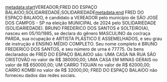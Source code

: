 <metadata:start>VEREADOR;FRED DO ESPAÇO BALAIOO;SOLIDARIEDADE;SOLIDARIEDADE<metadata:end>
FRED DO ESPAÇO BALAIOO, é candidato a VEREADOR pelo município de SÃO JOSÉ DOS CAMPOS - SP na eleição MUNICIPAL de 2024 pelo SOLIDARIEDADE (SOLIDARIEDADE). BRUNO FREDERICO DOS SANTOS é SOLTEIRO(A), nasceu em 05/10/1985, se declara do gênero MASCULINO da cor/raça PARDA, sua ocupação é ARTISTA PLÁSTICO E ASSEMELHADOS, e seu grau de instrução é ENSINO MÉDIO COMPLETO. Seu nome completo é BRUNO FREDERICO DOS SANTOS, e seu número de urna é 77775.
Os bens declarados de FRED DO ESPAÇO BALAIOO são: UMA CASA NA RUA SÃO CRISTOVÃO  no valor de R$ 380000,00; UMA CASA EM MINAS GERAIS no valor de R$ 650000,00; UM CARRO TIGUAN  no valor de R$ 62000,00; CARRO KOMBI no valor de R$ 32000,00; 
FRED DO ESPAÇO BALAIOO não forneceu dados das redes sociais.